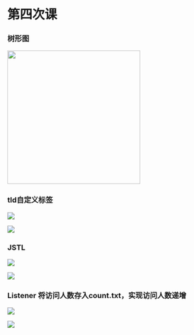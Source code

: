 # 第四次课

### 树形图

<img src="https://ws3.sinaimg.cn/large/006tNc79gy1fry200heyjj30jq0woq5x.jpg" width="300px">

### tld自定义标签

![](https://ws1.sinaimg.cn/large/006tNc79gy1fry1vp0eqij31ii0rswj7.jpg)

![](https://ws1.sinaimg.cn/large/006tNc79gy1fry1wz8cefj319i13kahd.jpg)

### JSTL

![](https://ws1.sinaimg.cn/large/006tNc79gy1fry1xwypa5j319u11u45w.jpg)

![](https://ws2.sinaimg.cn/large/006tNc79gy1fry1ypcsxlj318m19g10p.jpg)

### Listener 将访问人数存入count.txt，实现访问人数递增

![](https://ws4.sinaimg.cn/large/006tNc79gy1fry1zpb0nfj31eo128dnh.jpg)

![](https://ws2.sinaimg.cn/large/006tNc79gy1fry214hxwwj31fk0ta43j.jpg)